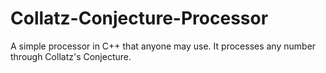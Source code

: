 # Collatz-Conjecture-Processor
A simple processor in C++ that anyone may use. It processes any number through Collatz's Conjecture.
